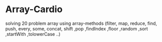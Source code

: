 # Array-Cardio
solving 20 problem array using array-methods (filter, map, reduce, find, push, every, some, concat, shift ,pop ,findIndex ,floor ,random ,sort ,startWith ,tolowerCase ..)
